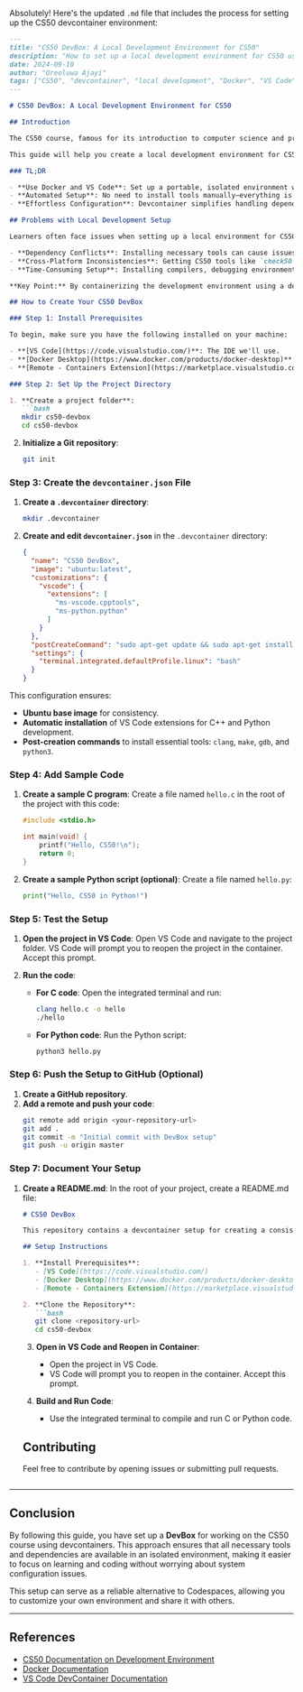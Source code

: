 Absolutely! Here's the updated `.md` file that includes the process for setting up the CS50 devcontainer environment:

```markdown
---
title: "CS50 DevBox: A Local Development Environment for CS50"
description: "How to set up a local development environment for CS50 using devcontainers as an alternative to Codespaces."
date: 2024-09-10
author: "Oreoluwa Ajayi"
tags: ["CS50", "devcontainer", "local development", "Docker", "VS Code"]
---

# CS50 DevBox: A Local Development Environment for CS50

## Introduction

The CS50 course, famous for its introduction to computer science and programming, requires specific tools such as `clang`, `make`, and `gdb`. Setting up a local environment for CS50 can be challenging due to platform-specific issues and dependency management. By using a devcontainer, we can streamline the setup process, ensuring all necessary tools are readily available in a consistent, isolated environment.

This guide will help you create a local development environment for CS50 using VS Code's devcontainer feature as an alternative to Codespaces.

### TL;DR

- **Use Docker and VS Code**: Set up a portable, isolated environment with devcontainers.
- **Automated Setup**: No need to install tools manually—everything is pre-configured.
- **Effortless Configuration**: Devcontainer simplifies handling dependencies like `clang`, `make`, and CS50 tools.

## Problems with Local Development Setup

Learners often face issues when setting up a local environment for CS50, such as:

- **Dependency Conflicts**: Installing necessary tools can cause issues, especially on Windows.
- **Cross-Platform Inconsistencies**: Getting CS50 tools like `check50` and `submit50` to work can be challenging on different operating systems.
- **Time-Consuming Setup**: Installing compilers, debugging environments, and dependencies can slow down the learning process.

**Key Point:** By containerizing the development environment using a devcontainer, you can ensure consistent behavior across machines and avoid setup headaches.

## How to Create Your CS50 DevBox

### Step 1: Install Prerequisites

To begin, make sure you have the following installed on your machine:

- **[VS Code](https://code.visualstudio.com/)**: The IDE we'll use.
- **[Docker Desktop](https://www.docker.com/products/docker-desktop)**: To run the devcontainer.
- **[Remote - Containers Extension](https://marketplace.visualstudio.com/items?itemName=ms-vscode-remote.remote-containers)**: An extension for working with devcontainers in VS Code.

### Step 2: Set Up the Project Directory

1. **Create a project folder**:
   ```bash
   mkdir cs50-devbox
   cd cs50-devbox
   ```

2. **Initialize a Git repository**:
   ```bash
   git init
   ```

### Step 3: Create the `devcontainer.json` File

1. **Create a `.devcontainer` directory**:
   ```bash
   mkdir .devcontainer
   ```

2. **Create and edit `devcontainer.json`** in the `.devcontainer` directory:
   ```json
   {
     "name": "CS50 DevBox",
     "image": "ubuntu:latest",
     "customizations": {
       "vscode": {
         "extensions": [
           "ms-vscode.cpptools",
           "ms-python.python"
         ]
       }
     },
     "postCreateCommand": "sudo apt-get update && sudo apt-get install -y clang make gdb python3 python3-pip",
     "settings": {
       "terminal.integrated.defaultProfile.linux": "bash"
     }
   }
   ```

This configuration ensures:
- **Ubuntu base image** for consistency.
- **Automatic installation** of VS Code extensions for C++ and Python development.
- **Post-creation commands** to install essential tools: `clang`, `make`, `gdb`, and `python3`.

### Step 4: Add Sample Code

1. **Create a sample C program**:
   Create a file named `hello.c` in the root of the project with this code:

   ```c
   #include <stdio.h>

   int main(void) {
       printf("Hello, CS50!\n");
       return 0;
   }
   ```

2. **Create a sample Python script (optional)**:
   Create a file named `hello.py`:

   ```python
   print("Hello, CS50 in Python!")
   ```

### Step 5: Test the Setup

1. **Open the project in VS Code**:
   Open VS Code and navigate to the project folder. VS Code will prompt you to reopen the project in the container. Accept this prompt.

2. **Run the code**:
   - **For C code**: Open the integrated terminal and run:
     ```bash
     clang hello.c -o hello
     ./hello
     ```
   - **For Python code**: Run the Python script:
     ```bash
     python3 hello.py
     ```

### Step 6: Push the Setup to GitHub (Optional)

1. **Create a GitHub repository**.
2. **Add a remote and push your code**:
   ```bash
   git remote add origin <your-repository-url>
   git add .
   git commit -m "Initial commit with DevBox setup"
   git push -u origin master
   ```

### Step 7: Document Your Setup

1. **Create a README.md**:
   In the root of your project, create a README.md file:

   ```markdown
   # CS50 DevBox

   This repository contains a devcontainer setup for creating a consistent development environment for the CS50 course using Docker and VS Code.

   ## Setup Instructions

   1. **Install Prerequisites**:
      - [VS Code](https://code.visualstudio.com/)
      - [Docker Desktop](https://www.docker.com/products/docker-desktop)
      - [Remote - Containers Extension](https://marketplace.visualstudio.com/items?itemName=ms-vscode-remote.remote-containers)

   2. **Clone the Repository**:
      ```bash
      git clone <repository-url>
      cd cs50-devbox
      ```

   3. **Open in VS Code and Reopen in Container**:
      - Open the project in VS Code.
      - VS Code will prompt you to reopen in the container. Accept this prompt.

   4. **Build and Run Code**:
      - Use the integrated terminal to compile and run C or Python code.

   ## Contributing

   Feel free to contribute by opening issues or submitting pull requests.
   ```

---

## Conclusion

By following this guide, you have set up a **DevBox** for working on the CS50 course using devcontainers. This approach ensures that all necessary tools and dependencies are available in an isolated environment, making it easier to focus on learning and coding without worrying about system configuration issues.

This setup can serve as a reliable alternative to Codespaces, allowing you to customize your own environment and share it with others.

---

## References

- [CS50 Documentation on Development Environment](https://cs50.readthedocs.io/cs50.dev/)
- [Docker Documentation](https://docs.docker.com/)
- [VS Code DevContainer Documentation](https://code.visualstudio.com/docs/remote/containers)

```